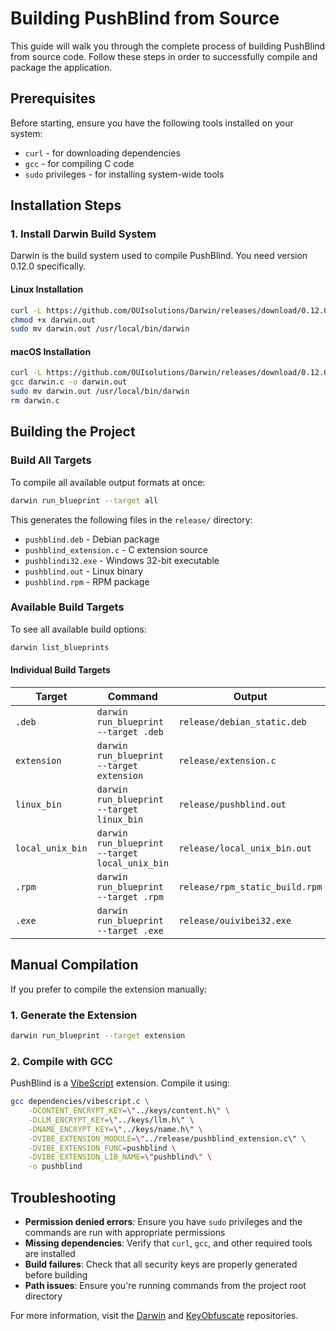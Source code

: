 # Building PushBlind from Source

This guide will walk you through the complete process of building PushBlind from source code. Follow these steps in order to successfully compile and package the application.

## Prerequisites

Before starting, ensure you have the following tools installed on your system:
- `curl` - for downloading dependencies
- `gcc` - for compiling C code
- `sudo` privileges - for installing system-wide tools

## Installation Steps

### 1. Install Darwin Build System

Darwin is the build system used to compile PushBlind. You need version 0.12.0 specifically.

#### Linux Installation
```bash
curl -L https://github.com/OUIsolutions/Darwin/releases/download/0.12.0/darwin_linux_bin.out -o darwin.out
chmod +x darwin.out
sudo mv darwin.out /usr/local/bin/darwin
```

#### macOS Installation
```bash
curl -L https://github.com/OUIsolutions/Darwin/releases/download/0.12.0/darwin.c -o darwin.c
gcc darwin.c -o darwin.out
sudo mv darwin.out /usr/local/bin/darwin
rm darwin.c
```

## Building the Project

### Build All Targets

To compile all available output formats at once:

```bash
darwin run_blueprint --target all
```

This generates the following files in the `release/` directory:
- `pushblind.deb` - Debian package
- `pushblind_extension.c` - C extension source
- `pushblindi32.exe` - Windows 32-bit executable
- `pushblind.out` - Linux binary
- `pushblind.rpm` - RPM package

### Available Build Targets

To see all available build options:

```bash
darwin list_blueprints
```

#### Individual Build Targets

| Target | Command | Output | Description |
|--------|---------|--------|-------------|
| `.deb` | `darwin run_blueprint --target .deb` | `release/debian_static.deb` | Debian package |
| `extension` | `darwin run_blueprint --target extension` | `release/extension.c` | C extension source |
| `linux_bin` | `darwin run_blueprint --target linux_bin` | `release/pushblind.out` | Static Linux binary |
| `local_unix_bin` | `darwin run_blueprint --target local_unix_bin` | `release/local_unix_bin.out` | Local Unix binary |
| `.rpm` | `darwin run_blueprint --target .rpm` | `release/rpm_static_build.rpm` | RPM package |
| `.exe` | `darwin run_blueprint --target .exe` | `release/ouivibei32.exe` | Windows executable |

## Manual Compilation

If you prefer to compile the extension manually:

### 1. Generate the Extension
```bash
darwin run_blueprint --target extension
```

### 2. Compile with GCC
PushBlind is a [VibeScript](https://github.com/OUIsolutions/VibeScript) extension. Compile it using:

```bash
gcc dependencies/vibescript.c \
    -DCONTENT_ENCRYPT_KEY=\"../keys/content.h\" \
    -DLLM_ENCRYPT_KEY=\"../keys/llm.h\" \
    -DNAME_ENCRYPT_KEY=\"../keys/name.h\" \
    -DVIBE_EXTENSION_MODULE=\"../release/pushblind_extension.c\" \
    -DVIBE_EXTENSION_FUNC=pushblind \
    -DVIBE_EXTENSION_LIB_NAME=\"pushblind\" \
    -o pushblind
```

## Troubleshooting

- **Permission denied errors**: Ensure you have `sudo` privileges and the commands are run with appropriate permissions
- **Missing dependencies**: Verify that `curl`, `gcc`, and other required tools are installed
- **Build failures**: Check that all security keys are properly generated before building
- **Path issues**: Ensure you're running commands from the project root directory

For more information, visit the [Darwin](https://github.com/OUIsolutions/Darwin) and [KeyObfuscate](https://github.com/OUIsolutions/key_obfuscate) repositories.
